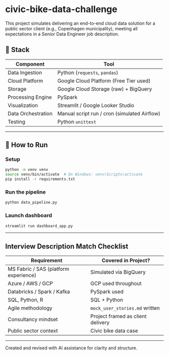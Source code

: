 # civic-bike-data-challenge
This project simulates delivering an end-to-end cloud data solution for a public sector client (e.g., Copenhagen municipality), meeting all expectations in a Senior Data Engineer job description.


## 🚀 Stack

| Component                | Tool                                         |
|--------------------------|----------------------------------------------|
| Data Ingestion           | Python (`requests`, `pandas`)                |
| Cloud Platform           | Google Cloud Platform (Free Tier used)       |
| Storage                  | Google Cloud Storage (raw) + BigQuery        |
| Processing Engine        | PySpark                                      |
| Visualization            | Streamlit / Google Looker Studio             |
| Data Orchestration       | Manual script run / cron (simulated Airflow) |
| Testing                  | Python `unittest`                            |

---

## 🧪 How to Run

### Setup
```bash
python -m venv venv
source venv/bin/activate  # On Windows: venv\Scripts\activate
pip install -r requirements.txt
```

### Run the pipeline
```bash
python data_pipeline.py
```

### Launch dashboard
```bash
streamlit run dashboard_app.py
```

---

## Interview Description Match Checklist

| Requirement                                 | Covered in Project? |
|---------------------------------------------|----------------------|
| MS Fabric / SAS (platform experience)       | Simulated via BigQuery |
| Azure / AWS / GCP                           | GCP used throughout  |
| Databricks / Spark / Kafka                  | PySpark used         |
| SQL, Python, R                              | SQL + Python         |
| Agile methodology                           | `mock_user_stories.md` written |
| Consultancy mindset                         | Project framed as client delivery |
| Public sector context                       | Civic bike data case |

---
Created and revised with AI assistance for clarity and structure.
